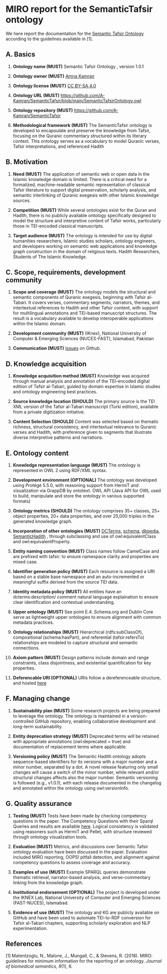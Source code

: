 # MIRO report for the SemanticTafsir ontology
We here report the documentation for the [Semantic Tafsir Ontology](https://github.com/A-Kamran/SemanticTafsir/blob/main/SemanticTafsirOntology.owl) according to the guidelines available in [1].

## A. Basics
1. **Ontology name (MUST)**
Semantic Tafsir Ontology , version 1.0.1

2. **Ontology owner (MUST)**
[Amna Kamran](https://github.com/A-Kamran)

3. **Ontology license (MUST)**
[CC BY-SA 4.0](https://creativecommons.org/licenses/by-sa/4.0/)

4. **Ontology URL (MUST)**
<https://github.com/A-Kamran/SemanticTafsir/blob/main/SemanticTafsirOntology.owl>

5. **Ontology repository (MUST)**
<https://github.com/A-Kamran/SemanticTafsir>

6. **Methodological framework (MUST)**
The SemanticTafsir ontology is developed to encapsulate and preserve the knowledge from Tafsir, focusing on the Quranic commentary structured within its literary context. This ontology serves as a vocabulary to model Quranic verses, Tafsir interpretations, and referenced Hadith

## B. Motivation
1. **Need (MUST)**
The application of semantic web or open data in the Islamic knowledge domain is limited. There is a critical need for a formalized, machine-readable semantic representation of classical Tafsir literature to support digital preservation, scholarly analysis, and semantic interlinking of Quranic exegesis with other Islamic knowledge sources.


2. **Competition (MUST)**
While several ontologies exist for the Quran and Hadith, there is no publicly available ontology specifically designed to model the structure and interpretive content of Tafsir works, particularly those in TEI-encoded classical manuscripts.


3. **Target audience (MUST)**
The ontology is intended for use by digital humanities researchers, Islamic studies scholars, ontology engineers, and developers working on semantic web applications and knowledge graph construction in the domain of religious texts. Hadith Researchers, Students of The Islamic Knowledge. 

## C. Scope, requirements, development community
1. **Scope and coverage (MUST)**
The ontology models the structural and semantic components of Quranic exegesis, beginning with Tafsir al-Tabari. It covers verses, commentary segments, narrators, themes, and intertextual references to Hadith and other Tafsir content, with support for multilingual annotations and TEI-based manuscript structures.
The result is a vocabulary available to develop interoperable applications within the Islamic domain.

2. **Development community (MUST)**
 (IKnex),
 National University of Computer & Emerging Sciences (NUCES-FAST), Islamabad, Pakistan

3. **Communication (MUST)** [Issues](https://github.com/A-Kamran/SemanticTafsir/issues) on Github.

## D. Knowledge acquisition
1. **Knowledge acquisition method (MUST)**
Knowledge was acquired through manual analysis and annotation of the TEI-encoded digital edition of Tafsir al-Tabari, guided by domain expertise in Islamic studies and ontology engineering best practices.

3. **Source knowledge location (SHOULD)** 
The primary source is the TEI XML version of the Tafsir al-Tabari manuscript (Turki edition), available from a private digitization initiative.

5. **Content Selection (SHOULD)** 
Content was selected based on thematic richness, structural consistency, and intertextual relevance to Quranic verses and Hadith, with preference given to segments that illustrate diverse interpretive patterns and narrations.


## E. Ontology content
1. **Knowledge representation language (MUST)**
The ontology is represented in OWL 2 using RDF/XML syntax.

2. **Development environment (OPTIONAL)**
The ontology was developed using Protégé 5.5.0, with reasoning support from HermiT and visualization via GrappDB by ontotext.
OWL API  (Java API for OWL used to build, manipulate and store the ontology in various supported formats)

3. **Ontology metrics (SHOULD)**
The ontology comprises 35+ classes, 25+ object properties, 20+ data properties, and over 25,000 triples in the generated knowledge graph.

4. **Incorporation of other ontologies (MUST)**
[DCTerms](<http://purl.org/dc/terms>), [schema](<http://schema.org>), [dbpedia](<http://dbpedia.org>), [SemanticHadith](<http://www.semantichadith.com/ontology>) , through subclassing and use of owl:equivalentClass and owl:equivalentProperty.

5. **Entity naming convention (MUST)** 
Class names follow CamelCase and are prefixed with tafsir: to ensure namespace clarity and properties are mixed case.

7. **Identifier generation policy (MUST)**
Each resource is assigned a URI based on a stable base namespace and an auto-incremented or meaningful suffix derived from the source TEI data.


8. **Identity metadata policy (MUST)**
All entities have an dcterms:description/ comment natural language explaination to ensure clear identification and contextual understanding.

9. **Upper ontology (MUST)** 
See point E.4. Schema.org and Dublin Core serve as lightweight upper ontologies to ensure alignment with common metadata practices.

10. **Ontology relationships (MUST)**
Hierarchical (rdfs:subClassOf), compositional (schema:hasPart), and referential (tafsir:refersTo) relationships are modeled to capture structural and semantic connections.


11. **Axiom pattern (MUST)**
Design patterns include domain and range constraints, class disjointness, and existential quantification for key properties.

11. **Deferencable URI (OPTIONAL)** 
URIs follow a dereferenceable structure, and hosted [here](www.semantichadith.iknex.com)


## F. Managing change
1. **Sustainability plan (MUST)**
Some research projects are being prepared to leverage the ontology. The ontology is maintained in a version-controlled GitHub repository, enabling collaborative development and long-term sustainability.

2. **Entity deprecation strategy (MUST)**
Deprecated terms will be retained with appropriate annotations (owl:deprecated = true) and documentation of replacement terms where applicable.


3. **Versioning policy (MUST)**
The Semantic Hadith ontology adopts sequence-based identifiers for its versions with a major number and a minor number, separated by a dot. A novel release featuring only small changes will cause a switch of the minor number, while relevant and/or structural changes affects also the major number. Semantic versioning is followed (e.g., v1.0.1), with each release documented in the changelog and annotated within the ontology using owl:versionInfo.

## G. Quality assurance
1. **Testing (MUST)**
Tests have been made by checking competency questions in the paper. The Competency Questions with their Sparql Queries and results are available [here](https://github.com/A-Kamran/SemanticTafsir/blob/main/CompetencyQuestionsAndSPARQLQueries.md).
Logical consistency is validated using reasoners such as HermiT and Pellet, with structure reviewed through ontology visualization tools.

3. **Evaluation (MUST)**
Metrics, and discussions over Semantic Tafsir ontology evaluation have been discussed in the paper. Evaluation included MIRO reporting, OOPS! pitfall detection, and alignment against competency questions to assess coverage and accuracy.


4. **Examples of use (MUST)**
Example SPARQL queries demonstrate thematic retrieval, narrator-based analysis, and verse-commentary linking from the knowledge graph.

5. **Institutional endorsement (OPTIONAL)**
The project is developed under the IKNEX Lab, National University of Computer and Emerging Sciences (FAST-NUCES), Islamabad.


6. **Evidence of use (MUST)**
The ontology and KG are publicly available on GitHub and have been used to automate TEI-to-RDF conversion for Tafsir al-Tabari chapters, supporting scholarly exploration and NLP experimentation.


## References
[1] Matentzoglu, N., Malone, J., Mungall, C., & Stevens, R. (2018). MIRO: guidelines for minimum information for the reporting of an ontology. _Journal of biomedical semantics, 9_(1), 6.
